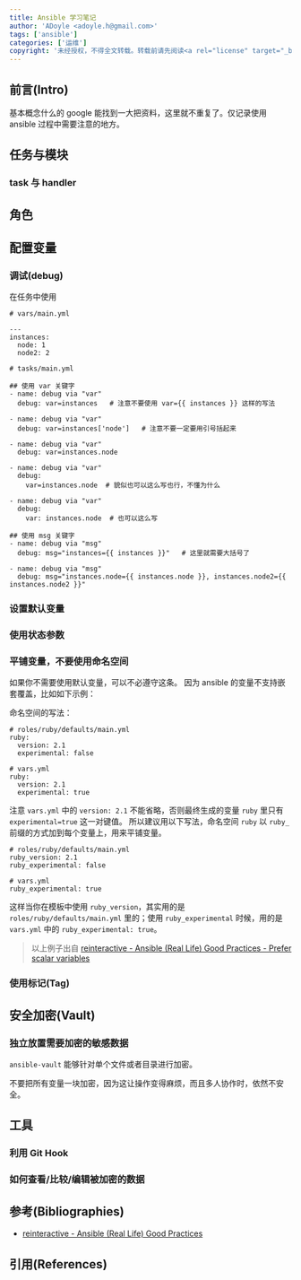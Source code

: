 ```yaml
---
title: Ansible 学习笔记
author: 'ADoyle <adoyle.h@gmail.com>'
tags: ['ansible']
categories: ['运维']
copyright: '未经授权，不得全文转载。转载前请先阅读<a rel="license" target="_blank" href="//adoyle.me/blog/copyright.html">本站版权声明</a>'
---
```


## 前言(Intro)

基本概念什么的 google 能找到一大把资料，这里就不重复了。仅记录使用 ansible 过程中需要注意的地方。

<!-- more -->

## 任务与模块

### task 与 handler


## 角色

## 配置变量

### 调试(debug)
在任务中使用

```
# vars/main.yml

---
instances:
  node: 1
  node2: 2
```


```
# tasks/main.yml

## 使用 var 关键字
- name: debug via "var"
  debug: var=instances   # 注意不要使用 var={{ instances }} 这样的写法

- name: debug via "var"
  debug: var=instances['node']   # 注意不要一定要用引号括起来

- name: debug via "var"
  debug: var=instances.node

- name: debug via "var"
  debug:
    var=instances.node  # 貌似也可以这么写也行，不懂为什么

- name: debug via "var"
  debug:
    var: instances.node  # 也可以这么写

## 使用 msg 关键字
- name: debug via "msg"
  debug: msg="instances={{ instances }}"   # 这里就需要大括号了

- name: debug via "msg"
  debug: msg="instances.node={{ instances.node }}, instances.node2={{ instances.node2 }}"

```

### 设置默认变量

### 使用状态参数

### 平铺变量，不要使用命名空间

如果你不需要使用默认变量，可以不必遵守这条。
因为 ansible 的变量不支持嵌套覆盖，比如如下示例：

命名空间的写法：

```
# roles/ruby/defaults/main.yml
ruby:
  version: 2.1
  experimental: false

# vars.yml
ruby:
  version: 2.1
  experimental: true
```

注意 `vars.yml` 中的 `version: 2.1` 不能省略，否则最终生成的变量 `ruby` 里只有 `experimental=true` 这一对键值。
所以建议用以下写法，命名空间 `ruby` 以 `ruby_` 前缀的方式加到每个变量上，用来平铺变量。

```
# roles/ruby/defaults/main.yml
ruby_version: 2.1
ruby_experimental: false

# vars.yml
ruby_experimental: true
```

这样当你在模板中使用 `ruby_version`，其实用的是 `roles/ruby/defaults/main.yml` 里的；使用 `ruby_experimental` 时候，用的是 `vars.yml` 中的 `ruby_experimental: true`。

> 以上例子出自 [reinteractive - Ansible (Real Life) Good Practices - Prefer scalar variables][B1]


### 使用标记(Tag)

## 安全加密(Vault)

### 独立放置需要加密的敏感数据
`ansible-vault` 能够针对单个文件或者目录进行加密。

不要把所有变量一块加密，因为这让操作变得麻烦，而且多人协作时，依然不安全。

## 工具

### 利用 Git Hook

### 如何查看/比较/编辑被加密的数据

## 参考(Bibliographies)
- [reinteractive - Ansible (Real Life) Good Practices][B1]

## 引用(References)
[^1]: [][R1]


<!-- 以下是相关链接 -->

[R1]: <url> "备注"

[B1]: https://www.reinteractive.net/posts/167-ansible-real-life-good-practices "备注"


[0]: http://docs.ansible.com/ansible/debug_module.html "ansible - debug module"
